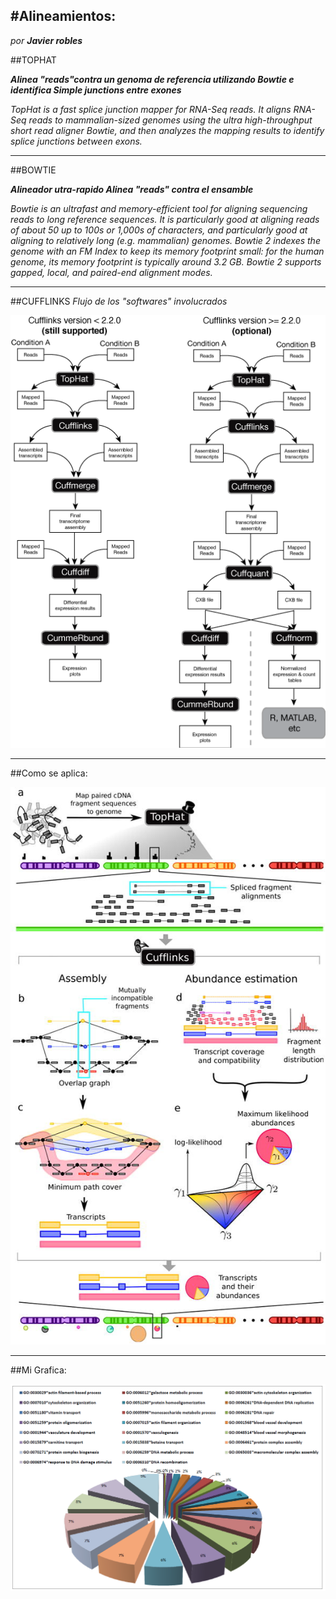 #Alineamientos:
---
*por **Javier robles***

##TOPHAT

***Alinea "reads"contra un genoma de referencia utilizando Bowtie e identifica Simple junctions entre exones*** 

*TopHat is a fast splice junction mapper for RNA-Seq reads. It aligns RNA-Seq reads to mammalian-sized genomes using the ultra high-throughput short read aligner Bowtie, and then analyzes the mapping results to identify splice junctions between exons.*



---
##BOWTIE


***Alineador utra-rapido Alinea "reads" contra el ensamble***


*Bowtie is an ultrafast and memory-efficient tool for aligning sequencing reads to long reference sequences. It is particularly good at aligning reads of about 50 up to 100s or 1,000s of characters, and particularly good at aligning to relatively long (e.g. mammalian) genomes. Bowtie 2 indexes the genome with an FM Index to keep its memory footprint small: for the human genome, its memory footprint is typically around 3.2 GB. Bowtie 2 supports gapped, local, and paired-end alignment modes.*

---

##CUFFLINKS
*Flujo de los "softwares" involucrados* 



![](tuxedo_workflow.png)

---


##Como se aplica:




![funcionamiento](HIW.jpg)

---



##Mi Grafica:


![pastel](pastel.png)


 